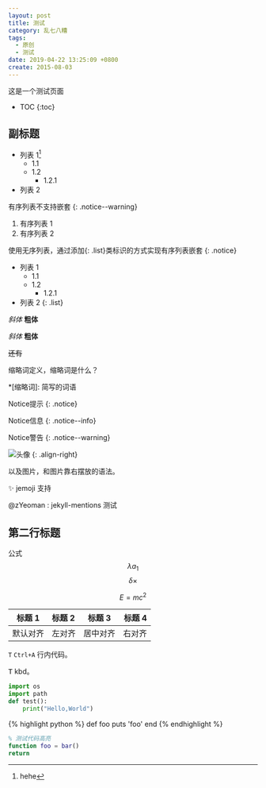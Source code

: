 ```yaml
---
layout: post
title: 测试
category: 乱七八糟
tags:
  - 原创
  - 测试
date: 2019-04-22 13:25:09 +0800
create: 2015-08-03
---
```


这是一个测试页面

- TOC
{:toc}

## 副标题

* 列表 1[^1]
  * 1.1
  * 1.2
    * 1.2.1
* 列表 2

有序列表不支持嵌套
{: .notice--warning}

1. 有序列表 1
2. 有序列表 2

使用无序列表，通过添加{: .list}类标识的方式实现有序列表嵌套
{: .notice}

* 列表 1
  * 1.1
  * 1.2
    * 1.2.1
* 列表 2
{: .list}

*斜体*  **粗体**

_斜体_  __粗体__

~~还有~~

缩略词定义，缩略词是什么？

*[缩略词]: 简写的词语

Notice提示
{: .notice}

Notice信息
{: .notice--info}

Notice警告
{: .notice--warning}

![头像](https://i.loli.net/2017/12/05/5a265e00ae562.jpg '头像')
{: .align-right}

以及图片，和图片靠右摆放的语法。

:sparkles: jemoji 支持

@zYeoman : jekyll-mentions 测试

## 第二行标题

公式 $$\lambda a_1$$ $$\delta \times$$

$$E = mc^2$$

| 标题 1 | 标题 2 | 标题 3 | 标题 4 |
| ---- | :--- | :--: | ---: |
| 默认对齐 | 左对齐  | 居中对齐 |  右对齐 |

`T` `Ctrl+A` 行内代码。

<kbd>T</kbd> kbd。

```python
import os
import path
def test():
    print("Hello,World")
```

<!-- more -->

{% highlight python %}
def foo
  puts 'foo'
end
{% endhighlight %}

```matlab
% 测试代码高亮
function foo = bar()
return
```

[^1]: hehe
